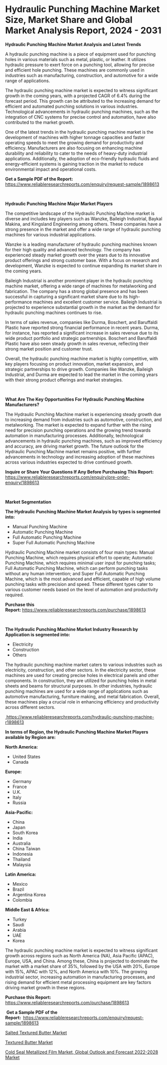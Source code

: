 <p><h1>Hydraulic Punching Machine Market Size, Market Share and Global Market Analysis Report, 2024 - 2031</h1></p><p><strong>Hydraulic Punching Machine Market Analysis and Latest Trends</strong></p>
<p><p>A hydraulic punching machine is a piece of equipment used for punching holes in various materials such as metal, plastic, or leather. It utilizes hydraulic pressure to exert force on a punching tool, allowing for precise and efficient hole punching. These machines are commonly used in industries such as manufacturing, construction, and automotive for a wide range of applications.</p><p>The hydraulic punching machine market is expected to witness significant growth in the coming years, with a projected CAGR of 6.4% during the forecast period. This growth can be attributed to the increasing demand for efficient and automated punching solutions in various industries. Technological advancements in hydraulic punching machines, such as the integration of CNC systems for precise control and automation, have also contributed to the market growth.</p><p>One of the latest trends in the hydraulic punching machine market is the development of machines with higher tonnage capacities and faster operating speeds to meet the growing demand for productivity and efficiency. Manufacturers are also focusing on enhancing machine durability and reliability to cater to the needs of heavy-duty industrial applications. Additionally, the adoption of eco-friendly hydraulic fluids and energy-efficient systems is gaining traction in the market to reduce environmental impact and operational costs.</p></p>
<p><strong>Get a Sample PDF of the Report:&nbsp;</strong> <a href="https://www.reliableresearchreports.com/enquiry/request-sample/1898613">https://www.reliableresearchreports.com/enquiry/request-sample/1898613</a></p>
<p>&nbsp;</p>
<p><strong>Hydraulic Punching Machine Major Market Players</strong></p>
<p><p>The competitive landscape of the Hydraulic Punching Machine market is diverse and includes key players such as Wanzke, Baileigh Industrial, Baykal Makina, and Kingsland Engineering among others. These companies have a strong presence in the market and offer a wide range of hydraulic punching machines for various industrial applications.</p><p>Wanzke is a leading manufacturer of hydraulic punching machines known for their high quality and advanced technology. The company has experienced steady market growth over the years due to its innovative product offerings and strong customer base. With a focus on research and development, Wanzke is expected to continue expanding its market share in the coming years.</p><p>Baileigh Industrial is another prominent player in the hydraulic punching machine market, offering a wide range of machines for metalworking and fabrication. The company has a strong global presence and has been successful in capturing a significant market share due to its high-performance machines and excellent customer service. Baileigh Industrial is projected to experience substantial growth in the market as the demand for hydraulic punching machines continues to rise.</p><p>In terms of sales revenue, companies like Durma, Boschert, and Baruffaldi Plastic have reported strong financial performance in recent years. Durma, for instance, has reported a significant increase in sales revenue due to its wide product portfolio and strategic partnerships. Boschert and Baruffaldi Plastic have also seen steady growth in sales revenue, reflecting their strong market position and customer trust.</p><p>Overall, the hydraulic punching machine market is highly competitive, with key players focusing on product innovation, market expansion, and strategic partnerships to drive growth. Companies like Wanzke, Baileigh Industrial, and Durma are expected to lead the market in the coming years with their strong product offerings and market strategies.</p></p>
<p>&nbsp;</p>
<p><strong>What Are The Key Opportunities For Hydraulic Punching Machine Manufacturers?</strong></p>
<p><p>The Hydraulic Punching Machine market is experiencing steady growth due to increasing demand from industries such as automotive, construction, and metalworking. The market is expected to expand further with the rising need for precision punching operations and the growing trend towards automation in manufacturing processes. Additionally, technological advancements in hydraulic punching machines, such as improved efficiency and accuracy, are driving market growth. The future outlook for the Hydraulic Punching Machine market remains positive, with further advancements in technology and increasing adoption of these machines across various industries expected to drive continued growth.</p></p>
<p><strong>Inquire or Share Your Questions If Any Before Purchasing This Report:</strong> <a href="https://www.reliableresearchreports.com/enquiry/pre-order-enquiry/1898613">https://www.reliableresearchreports.com/enquiry/pre-order-enquiry/1898613</a></p>
<p>&nbsp;</p>
<p><strong>Market Segmentation</strong></p>
<p><strong>The Hydraulic Punching Machine Market Analysis by types is segmented into:</strong></p>
<p><ul><li>Manual Punching Machine</li><li>Automatic Punching Machine</li><li>Full Automatic Punching Machine</li><li>Super Full Automatic Punching Machine</li></ul></p>
<p><p>Hydraulic Punching Machine market consists of four main types: Manual Punching Machine, which requires physical effort to operate; Automatic Punching Machine, which requires minimal user input for punching tasks; Full Automatic Punching Machine, which can perform punching tasks without any human intervention; and Super Full Automatic Punching Machine, which is the most advanced and efficient, capable of high volume punching tasks with precision and speed. These different types cater to various customer needs based on the level of automation and productivity required.</p></p>
<p><strong>Purchase this Report:&nbsp;</strong><a href="https://www.reliableresearchreports.com/purchase/1898613">https://www.reliableresearchreports.com/purchase/1898613</a></p>
<p>&nbsp;</p>
<p><strong>The Hydraulic Punching Machine Market Industry Research by Application is segmented into:</strong></p>
<p><ul><li>Electricity</li><li>Construction</li><li>Others</li></ul></p>
<p><p>The hydraulic punching machine market caters to various industries such as electricity, construction, and other sectors. In the electricity sector, these machines are used for creating precise holes in electrical panels and other components. In construction, they are utilized for punching holes in metal sheets and beams for structural purposes. In other industries, hydraulic punching machines are used for a wide range of applications such as automotive manufacturing, furniture making, and metal fabrication. Overall, these machines play a crucial role in enhancing efficiency and productivity across different sectors.</p></p>
<p><a href="https://www.reliableresearchreports.com/hydraulic-punching-machine-r1898613">&nbsp;https://www.reliableresearchreports.com/hydraulic-punching-machine-r1898613</a></p>
<p><strong>In terms of Region, the Hydraulic Punching Machine Market Players available by Region are:</strong></p>
<p>
    <p> <strong> North America: </strong>
        <ul>
            <li>United States</li>
            <li>Canada</li>
        </ul>
        </p> 
    <p> <strong> Europe: </strong>
        <ul>
            <li>Germany</li>
            <li>France</li>
            <li>U.K.</li>
            <li>Italy</li>
            <li>Russia</li>
        </ul>
        </p> 
    <p> <strong> Asia-Pacific: </strong>
        <ul>
            <li>China</li>
            <li>Japan</li>
            <li>South Korea</li>
            <li>India</li>
            <li>Australia</li>
            <li>China Taiwan</li>
            <li>Indonesia</li>
            <li>Thailand</li>
            <li>Malaysia</li>
        </ul>
        </p> 
    <p> <strong> Latin America: </strong>
        <ul>
            <li>Mexico</li>
            <li>Brazil</li>
            <li>Argentina Korea</li>
            <li>Colombia</li>
        </ul>
        </p> 
    <p> <strong> Middle East & Africa: </strong>
        <ul>
            <li>Turkey</li>
            <li>Saudi</li>
            <li>Arabia</li>
            <li>UAE</li>
            <li>Korea</li>
        </ul>
    </p>
    </p>
<p><p>The hydraulic punching machine market is expected to witness significant growth across regions such as North America (NA), Asia Pacific (APAC), Europe, USA, and China. Among these, China is projected to dominate the market with a market share of 35%, followed by the USA with 20%, Europe with 15%, APAC with 12%, and North America with 10%. The growing industrial sector, increasing automation in manufacturing processes, and rising demand for efficient metal processing equipment are key factors driving market growth in these regions.</p></p>
<p><strong>Purchase this Report: </strong><a href="https://www.reliableresearchreports.com/purchase/1898613">https://www.reliableresearchreports.com/purchase/1898613</a></p>
<p>&nbsp;<strong>Get a Sample PDF of the Report:&nbsp;&nbsp;</strong><a href="https://www.reliableresearchreports.com/enquiry/request-sample/1898613">https://www.reliableresearchreports.com/enquiry/request-sample/1898613</a></p>
<p><strong></strong></p>
<p><p><a href="https://github.com/josesg55/Market-Research-Report-List-3/blob/main/salted-textured-butter-market.md">Salted Textured Butter Market</a></p><p><a href="https://github.com/indrystar/Market-Research-Report-List-4/blob/main/textured-butter-market.md">Textured Butter Market</a></p><p><a href="https://www.linkedin.com/pulse/cold-seal-metallized-film-market-global-outlook-forecast-2022-2028-6yvkc">Cold Seal Metallized Film Market, Global Outlook and Forecast 2022-2028 Market</a></p></p>